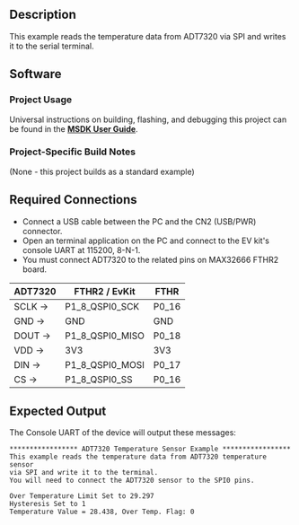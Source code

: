 ## Description

This example reads the temperature data from ADT7320 via SPI and writes it to the serial terminal.


## Software

### Project Usage

Universal instructions on building, flashing, and debugging this project can be found in the **[MSDK User Guide](https://analog-devices-msdk.github.io/msdk/USERGUIDE/)**.

### Project-Specific Build Notes

(None - this project builds as a standard example)

## Required Connections

-   Connect a USB cable between the PC and the CN2 (USB/PWR) connector.
-   Open an terminal application on the PC and connect to the EV kit's console UART at 115200, 8-N-1.
-   You must connect ADT7320 to the related pins on MAX32666 FTHR2 board.    
    
| ADT7320 | FTHR2 / EvKit   | FTHR  |
| ------- | --------------- | ----- |
| SCLK -> | P1_8_QSPI0_SCK  | P0_16 |
| GND ->  | GND             | GND   |
| DOUT -> | P1_8_QSPI0_MISO | P0_18 |
| VDD ->  | 3V3             | 3V3   |
| DIN ->  | P1_8_QSPI0_MOSI | P0_17 |
| CS ->   | P1_8_QSPI0_SS   | P0_16 |

## Expected Output

The Console UART of the device will output these messages:

```
***************** ADT7320 Temperature Sensor Example *****************
This example reads the temperature data from ADT7320 temperature sensor
via SPI and write it to the terminal.
You will need to connect the ADT7320 sensor to the SPI0 pins.

Over Temperature Limit Set to 29.297
Hysteresis Set to 1
Temperature Value = 28.438, Over Temp. Flag: 0

```

